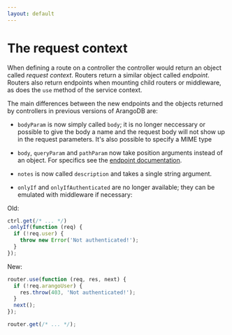 ```yaml
---
layout: default
---
```

The request context
===================

When defining a route on a controller the controller would return an object called *request context*. Routers return a similar object called *endpoint*. Routers also return endpoints when mounting child routers or middleware, as does the `use` method of the service context.

The main differences between the new endpoints and the objects returned by controllers in previous versions of ArangoDB are:

* `bodyParam` is now simply called `body`; it is no longer neccessary or possible to give the body a name and the request body will not show up in the request parameters. It's also possible to specify a MIME type

* `body`, `queryParam` and `pathParam` now take position arguments instead of an object. For specifics see the [endpoint documentation](../../Reference/Routers/Endpoints.md).

* `notes` is now called `description` and takes a single string argument.

* `onlyIf` and `onlyIfAuthenticated` are no longer available; they can be emulated with middleware if necessary:

Old:

```js
ctrl.get(/* ... */)
.onlyIf(function (req) {
  if (!req.user) {
    throw new Error('Not authenticated!');
  }
});
```

New:

```js
router.use(function (req, res, next) {
  if (!req.arangoUser) {
    res.throw(403, 'Not authenticated!');
  }
  next();
});

router.get(/* ... */);
```
